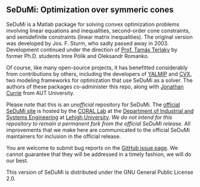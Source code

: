 ## SeDuMi: Optimization over symmeric cones

SeDuMi is a Matlab package for solving convex optimization problems involving linear equations and inequalities, second-order cone constraints, and semidefinite constraints (linear matrix inequalities). The original version was developed by Jos. F. Sturm, who sadly passed away in 2003. Development continued under the direction of [Prof. Tamás Terlaky](http://coral.ie.lehigh.edu/~terlaky/) by former Ph.D. students Imre Pólik and Oleksandr Romanko. 

Of course, like many open-source projects, it has benefitted considerably from contributions by others, including the developers of [YALMIP](http://users.isy.liu.se/johanl/yalmip/) and [CVX](http://cvxr.com), two modeling frameworks for optimization that use SeDuMi as a solver. The authors of these packages co-administer this repo, along with [Jonathan Currie](http://www.i2c2.aut.ac.nz/) from AUT University.

Please note that this is an *unofficial* repository for SeDuMi. The [official SeDuMi site](http://coral.ie.lehigh.edu/~newsedumi/) is hosted by the [CORAL Lab](http://coral.ie.lehigh.edu/) at the [Department of Industrial and Systems Engineering](http://www.lehigh.edu/ise/) at [Lehigh University](http://www.lehigh.edu/). *We do not intend for this repository to remain a permanent fork from the official SeDuMi release.* All improvements that we make here are communicated to the official SeDuMi maintainers for inclusion in the official release.

You are welcome to submit bug reports on the [GitHub issue page](https://github.com/sedumi/sedumi/issues). We cannot guarantee that they will be addressed in a timely fashion, we will do our best.

This version of SeDuMi is distributed under the GNU General Public License 2.0.
